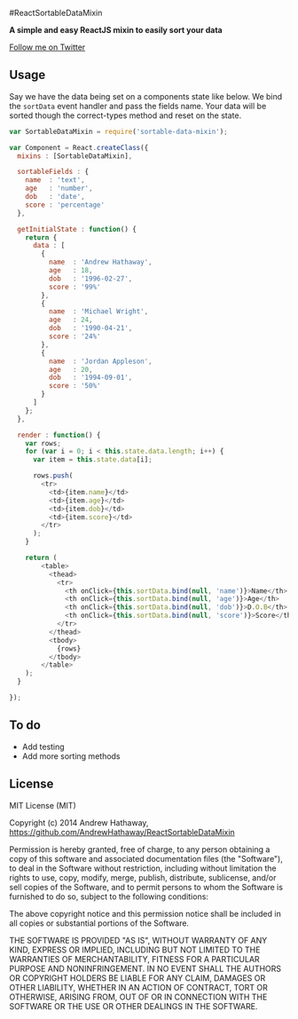 #ReactSortableDataMixin

**A simple and easy ReactJS mixin to easily sort your data**

[Follow me on Twitter](http://twitter.com/andrewhathaway)

## Usage

Say we have the data being set on a components state like below. We bind
the `sortData` event handler and pass the fields name. Your data will be sorted though the correct-types method and reset on the state.

```Javascript
var SortableDataMixin = require('sortable-data-mixin');

var Component = React.createClass({
  mixins : [SortableDataMixin],

  sortableFields : {
    name  : 'text',
    age   : 'number',
    dob   : 'date',
    score : 'percentage'
  },

  getInitialState : function() {
    return {
      data : [
        {
          name  : 'Andrew Hathaway',
          age   : 18,
          dob   : '1996-02-27',
          score : '99%'
        },
        {
          name  : 'Michael Wright',
          age   : 24,
          dob   : '1990-04-21',
          score : '24%'
        },
        {
          name  : 'Jordan Appleson',
          age   : 20,
          dob   : '1994-09-01',
          score : '50%'
        }
      ]
    };
  },

  render : function() {
    var rows;
    for (var i = 0; i < this.state.data.length; i++) {
      var item = this.state.data[i];

      rows.push(
        <tr>
          <td>{item.name}</td>
          <td>{item.age}</td>
          <td>{item.dob}</td>
          <td>{item.score}</td>
        </tr>
      );
    }

    return (
        <table>
          <thead>
            <tr>
              <th onClick={this.sortData.bind(null, 'name')}>Name</th>
              <th onClick={this.sortData.bind(null, 'age')}>Age</th>
              <th onClick={this.sortData.bind(null, 'dob')}>D.O.B</th>
              <th onClick={this.sortData.bind(null, 'score')}>Score</th>
            </tr>
          </thead>
          <tbody>
            {rows}
          </tbody>
        </table>
    );
  }

});
```


## To do
 * Add testing
 * Add more sorting methods

## License

MIT License (MIT)

Copyright (c) 2014 Andrew Hathaway, https://github.com/AndrewHathaway/ReactSortableDataMixin

Permission is hereby granted, free of charge, to any person obtaining a copy
of this software and associated documentation files (the "Software"), to deal
in the Software without restriction, including without limitation the rights
to use, copy, modify, merge, publish, distribute, sublicense, and/or sell
copies of the Software, and to permit persons to whom the Software is
furnished to do so, subject to the following conditions:

The above copyright notice and this permission notice shall be included in
all copies or substantial portions of the Software.

THE SOFTWARE IS PROVIDED "AS IS", WITHOUT WARRANTY OF ANY KIND, EXPRESS OR
IMPLIED, INCLUDING BUT NOT LIMITED TO THE WARRANTIES OF MERCHANTABILITY,
FITNESS FOR A PARTICULAR PURPOSE AND NONINFRINGEMENT. IN NO EVENT SHALL THE
AUTHORS OR COPYRIGHT HOLDERS BE LIABLE FOR ANY CLAIM, DAMAGES OR OTHER
LIABILITY, WHETHER IN AN ACTION OF CONTRACT, TORT OR OTHERWISE, ARISING FROM,
OUT OF OR IN CONNECTION WITH THE SOFTWARE OR THE USE OR OTHER DEALINGS IN
THE SOFTWARE.